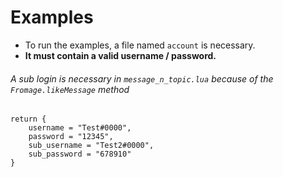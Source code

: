 # Examples

- To run the examples, a file named `account` is necessary.
- **It must contain a valid username / password.**

###### A sub login is necessary in `message_n_topic.lua` because of the `Fromage.likeMessage` method

```
return {
	username = "Test#0000",
	password = "12345",
	sub_username = "Test2#0000",
	sub_password = "678910"
}
```